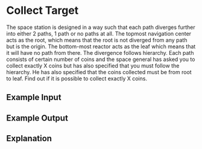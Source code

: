 # Collect Target

The space station is designed in a way such that each path diverges further into either 2 paths, 1 path or no paths at all. The topmost navigation center acts as the root, which means that the root is not diverged from any path but is the origin. The bottom-most reactor acts as the leaf which means that it will have no path from there. The divergence follows hierarchy. Each path consists of certain number of coins and the space general has asked you to collect exactly X coins but has also specified that you must follow the hierarchy. He has also specified that the coins collected must be from root to leaf. Find out if it is possible to collect exactly X coins.

## Example Input

## Example Output

## Explanation
